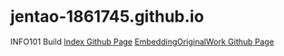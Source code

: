 # jentao-1861745.github.io
INFO101 Build
[Index Github Page](https://jentao-1861745.github.io/index.html)
[EmbeddingOriginalWork Github Page](https://jentao-1861745.github.io/embeddingOriginalWork.html)